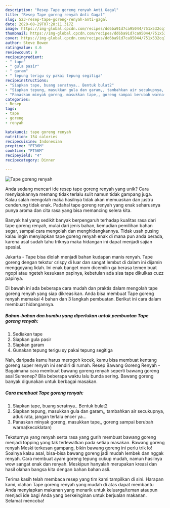 ```yaml
---
description: "Resep Tape goreng renyah Anti Gagal"
title: "Resep Tape goreng renyah Anti Gagal"
slug: 523-resep-tape-goreng-renyah-anti-gagal
date: 2020-08-29T07:28:11.317Z
image: https://img-global.cpcdn.com/recipes/dd6ba91d7ca95044/751x532cq70/tape-goreng-renyah-foto-resep-utama.jpg
thumbnail: https://img-global.cpcdn.com/recipes/dd6ba91d7ca95044/751x532cq70/tape-goreng-renyah-foto-resep-utama.jpg
cover: https://img-global.cpcdn.com/recipes/dd6ba91d7ca95044/751x532cq70/tape-goreng-renyah-foto-resep-utama.jpg
author: Steve Bowen
ratingvalue: 4.6
reviewcount: 9
recipeingredient:
- " tape"
- " gula pasir"
- " garam"
- " tepung terigu sy pakai tepung segitiga"
recipeinstructions:
- "Siapkan tape, buang seratnya.. Bentuk bulat2"
- "Siapkan tepung, masukkan gula dan garam,, tambahkan air secukupnya, aduk rata, jangan terlalu encer ya..."
- "Panaskan minyak goreng, masukkan tape,, goreng sampai berubah warna(kecoklatan)"
categories:
- Resep
tags:
- tape
- goreng
- renyah

katakunci: tape goreng renyah 
nutrition: 154 calories
recipecuisine: Indonesian
preptime: "PT36M"
cooktime: "PT56M"
recipeyield: "4"
recipecategory: Dinner

---
```



![Tape goreng renyah](https://img-global.cpcdn.com/recipes/dd6ba91d7ca95044/751x532cq70/tape-goreng-renyah-foto-resep-utama.jpg)

Anda sedang mencari ide resep tape goreng renyah yang unik? Cara menyiapkannya memang tidak terlalu sulit namun tidak gampang juga. Kalau salah mengolah maka hasilnya tidak akan memuaskan dan justru cenderung tidak enak. Padahal tape goreng renyah yang enak seharusnya punya aroma dan cita rasa yang bisa memancing selera kita.

Banyak hal yang sedikit banyak berpengaruh terhadap kualitas rasa dari tape goreng renyah, mulai dari jenis bahan, kemudian pemilihan bahan segar, sampai cara mengolah dan menghidangkannya. Tidak usah pusing kalau ingin menyiapkan tape goreng renyah enak di mana pun anda berada, karena asal sudah tahu triknya maka hidangan ini dapat menjadi sajian spesial.

Jakarta - Tape bisa diolah menjadi bahan kudapan manis renyah. Tape goreng dengan tekstur crispy di luar dan sangat lembut di dalam ini dijamin menggoyang lidah. Ini enak banget mom dicemilin ga berasa temen buat ngopi atau ngeteh kesukaan papinya, kebetulan ada sisa tape dikulkas cuzz papinya.


Di bawah ini ada beberapa cara mudah dan praktis dalam mengolah tape goreng renyah yang siap dikreasikan. Anda bisa membuat Tape goreng renyah memakai 4 bahan dan 3 langkah pembuatan. Berikut ini cara dalam membuat hidangannya.

<!--inarticleads1-->

##### Bahan-bahan dan bumbu yang diperlukan untuk pembuatan Tape goreng renyah:

1. Sediakan  tape
1. Siapkan  gula pasir
1. Siapkan  garam
1. Gunakan  tepung terigu sy pakai tepung segitiga


Nah, daripada kamu harus merogoh kocek, kamu bisa membuat kentang goreng super renyah ini sendiri di rumah. Resep Bawang Goreng Renyah - Bagaimana cara membuat bawang goreng renyah seperti bawang goreng asal Sumenep? Bila beberapa waktu lalu bunda sering. Bawang goreng banyak digunakan untuk berbagai masakan. 

<!--inarticleads2-->

##### Cara membuat Tape goreng renyah:

1. Siapkan tape, buang seratnya.. Bentuk bulat2
1. Siapkan tepung, masukkan gula dan garam,, tambahkan air secukupnya, aduk rata, jangan terlalu encer ya...
1. Panaskan minyak goreng, masukkan tape,, goreng sampai berubah warna(kecoklatan)


Teksturnya yang renyah serta rasa yang gurih membuat bawang goreng menjadi topping yang tak terlewatkan pada setiap masakan. Bawang goreng renyah Meski terkesan gampang, bikin bawang goreng ini perlu trik lo! Soalnya kalau asal, bisa-bisa bawang goreng jadi mudah lembek dan nggak renyah. Cara membuat ayam goreng tepung cukup mudah, namun hasilnya wow sangat enak dan renyah. Meskipun hanyalah merupakan kreasi dan hasil olahan bangsa kita dengan bahan bahan asli. 

Terima kasih telah membaca resep yang tim kami tampilkan di sini. Harapan kami, olahan Tape goreng renyah yang mudah di atas dapat membantu Anda menyiapkan makanan yang menarik untuk keluarga/teman ataupun menjadi ide bagi Anda yang berkeinginan untuk berjualan makanan. Selamat mencoba!
